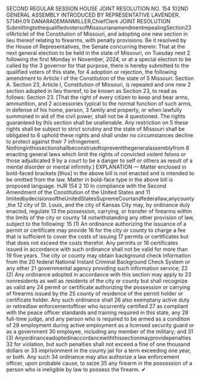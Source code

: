 SECOND REGULAR SESSION
HOUSE JOINT
RESOLUTION NO. 154
102ND GENERAL ASSEMBLY
INTRODUCED BY REPRESENTATIVE LAVENDER.
5714H.01I DANARADEMANMILLER,ChiefClerk
JOINT RESOLUTION
SubmittingtothequalifiedvotersofMissourianamendmentrepealingSection23ofArticleI
of the Constitution of Missouri, and adopting one new section in lieu thereof relating
to firearms, with penalty provisions.
Be it resolved by the House of Representatives, the Senate concurring therein:
That at the next general election to be held in the state of Missouri, on Tuesday next
2 following the first Monday in November, 2024, or at a special election to be called by the
3 governor for that purpose, there is hereby submitted to the qualified voters of this state, for
4 adoption or rejection, the following amendment to Article I of the Constitution of the state of
5 Missouri:
Section A. Section 23, Article I, Constitution of Missouri, is repealed and one new
2 section adopted in lieu thereof, to be known as Section 23, to read as follows:
Section 23. [That the right of every citizen to keep and bear arms, ammunition, and
2 accessories typical to the normal function of such arms, in defense of his home, person,
3 family and property, or when lawfully summoned in aid of the civil power, shall not be
4 questioned. The rights guaranteed by this section shall be unalienable. Any restriction on
5 these rights shall be subject to strict scrutiny and the state of Missouri shall be obligated to
6 uphold these rights and shall under no circumstances decline to protect against their
7 infringement. Nothinginthissectionshallbeconstruedtopreventthegeneralassemblyfrom
8 enacting general laws which limit the rights of convicted violent felons or those adjudicated
9 by a court to be a danger to self or others as result of a mental disorder or mental infirmity.]
EXPLANATION — Matter enclosed in bold-faced brackets [thus] in the above bill is not enacted and is
intended to be omitted from the law. Matter in bold-face type in the above bill is proposed language.
HJR 154 2
10 In compliance with the Second Amendment of the Constitution of the United States and
11 limitedbydecisionsoftheUnitedStatesSupremeCourtandfederallaw,anycounty,the
12 city of St. Louis, and the city of Kansas City may, by ordinance duly enacted, regulate
13 the possession, carrying, or transfer of firearms within the limits of the city or county
14 notwithstanding any other provision of law, subject to the following:
15 (1) An ordinance authorizing the issuance of a permit or certificate may provide
16 for the city or county to charge a fee that is sufficient to cover the costs of issuing
17 permits or certificates but that does not exceed the costs therefor. Any permits or
18 certificates issued in accordance with such ordinance shall not be valid for more than
19 five years. The city or county may obtain background check information from the
20 federal National Instant Criminal Background Check System or any other
21 governmental agency providing such information service;
22 (2) Any ordinance adopted in accordance with this section may apply to
23 nonresidents as well as residents of the city or county but shall recognize as valid any
24 permit or certificate authorizing the possession or carrying of firearms issued by the
25 county of residence of the permit holder or certificate holder. Any such ordinance shall
26 also exemptany active duty or retiredlaw enforcementofficer who iscurrently certified
27 as compliant with the peace officer standards and training required in this state, any
28 full-time judge, and any person who is required to be armed as a condition of
29 employment during active employment as a licensed security guard or as a government
30 employee, including any member of the military; and
31 (3) Anyordinanceadoptedinaccordancewiththissectionmayprovidepenalties
32 for violation, but such penalties shall not exceed a fine of one thousand dollars or
33 imprisonment in the county jail for a term exceeding one year, or both. Any such
34 ordinance may also authorize a law enforcement officer, upon probable cause, to seize
35 any firearm in the possession of a person who is ineligible by law to possess the firearm.
✔